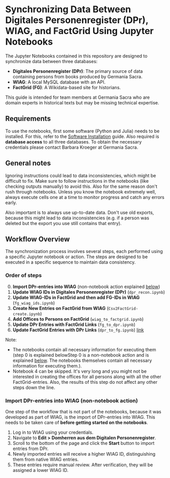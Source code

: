 # Synchronizing Data Between Digitales Personenregister (DPr), WIAG, and FactGrid Using Jupyter Notebooks

The Jupyter Notebooks contained in this repository are designed to synchronize data between three databases:

- **Digitales Personenregister (DPr)**: The primary source of data containing persons from books produced by Germania Sacra.
- **WIAG**: A local MySQL database with an API.
- **FactGrid (FG)**: A Wikidata-based site for historians.

This guide is intended for team members at Germania Sacra who are domain experts in historical texts but may be missing technical expertise.

## Requirements

To use the notebooks, first some software (Python and Julia) needs to be installed. For this, refer to the [Software Installation](https://github.com/WIAG-ADW-GOE/sync_notebooks/blob/main/docs/Installation.md) guide. Also required is **database access** to all three databases. To obtain the necessary credentials please contact Barbara Kroeger at Germania Sacra.

## General notes
Ignoring instructions could lead to data inconsistencies, which might be difficult to fix. Make sure to follow instructions in the notebooks (like checking outputs manually) to avoid this. Also for the same reason don't rush through notebooks. Unless you know the notebook extremely well, always execute cells one at a time to monitor progress and catch any errors early.

Also important is to always use up-to-date data. Don't use old exports, because this might lead to data inconsistencies (e.g. if a person was deleted but the export you use still contains that entry).

## Workflow Overview

The synchronization process involves several steps, each performed using a specific Jupyter notebook or action. The steps are designed to be executed in a specific sequence to maintain data consistency.

### Order of steps

0. **Import DPr-entries into WIAG** (non-notebook action explained [below](#import-dpr-entries-into-wiag-non-notebook-action))
1. **Update WIAG IDs in Digitales Personenregister (DPr)** (`dpr_recon.ipynb`)
2. **Update WIAG-IDs in FactGrid and then add FG-IDs in WIAG** (`fg_wiag_ids.ipynb`)
3. **Create New Entries on FactGrid from WIAG** (`Csv2FactGrid-create.ipynb`)
4. **Add Offices to Persons on FactGrid** (`wiag_to_factgrid.ipynb`)
5. **Update DPr Entries with FactGrid Links** (`fg_to_dpr.ipynb`)
6. **Update FactGrid Entries with DPr Links** (`dpr_to_fg.ipynb`)
[link](https://github.com/WIAG-ADW-GOE/sync_notebooks/blob/main/wiag_to_factgrid.ipynb#parse-begin-and-end-date-from-the-wiag-data)

Note:
- The notebooks contain all necessary information for executing them (step 0 is explained belowStep 0 is a non-notebook action and is explained [below](#import-dpr-entries-into-wiag-non-notebook-action). The notebooks themselves contain all necessary information for executing them.).
- Notebook 4 can be skipped. It's very long and you might not be interested in creating the offices for all persons along with all the other FactGrid-entries. Also, the results of this step do not affect any other steps down the line.

### Import DPr-entries into WIAG (non-notebook action)

One step of the workflow that is not part of the notebooks, because it was developed as part of WIAG, is the import of DPr-entries into WIAG. This needs to be taken care of **before getting started on the notebooks**.

1. Log in to WIAG using your credentials.
2. Navigate to **Edit > Domherren aus dem Digitalen Personenregister**.
3. Scroll to the bottom of the page and click the **Start** button to import entries from DPr.
4. Newly imported entries will receive a higher WIAG ID, distinguishing them from native WIAG entries.
5. These entries require manual review. After verification, they will be assigned a lower WIAG ID.